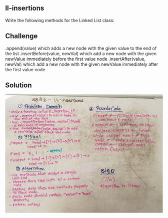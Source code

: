 ## ll-insertions
Write the following methods for the Linked List class:

## Challenge
.append(value) which adds a new node with the given value to the end of the list
.insertBefore(value, newVal) which add a new node with the given newValue immediately before the first value node
.insertAfter(value, newVal) which add a new node with the given newValue immediately after the first value node

## Solution
![whiteboard](assets/LL-insertions.jpg)